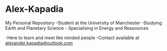 # Alex-Kapadia
My Personal Repository
-Student at the University of Manchester 
-Studying Earth and Planetary Science - Specialising in Energy and Reasources 

-Here to learn and meet like minded people 
-Contact available at alexander.kapadia@outlook.com
